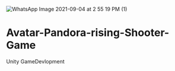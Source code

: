![WhatsApp Image 2021-09-04 at 2 55 19 PM (1)](https://user-images.githubusercontent.com/69210584/132565105-fdafd886-4ddd-4fba-b3db-80ff83490754.jpeg)
# Avatar-Pandora-rising-Shooter-Game
Unity GameDevlopment
